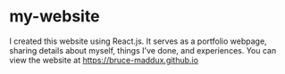 # my-website
I created this website using React.js. It serves as a portfolio webpage, sharing details about myself, things I've done, and experiences. You can view the website at https://bruce-maddux.github.io
